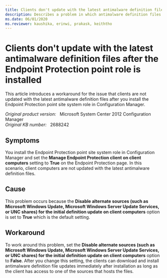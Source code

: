 ```yaml
---
title: Clients don't update with the latest antimalware definition files
description: Describes a problem in which antimalware definition files are not updated on client computers after the Endpoint Protection point site system role is installed.
ms.date: 06/01/2020
ms.reviewer: kaushika, erinwi, prakask, keiththo
---
```

# Clients don't update with the latest antimalware definition files after the Endpoint Protection point role is installed

This article introduces a workaround for the issue that clients are not updated with the latest antimalware definition files after you install the Endpoint Protection point site system role in Configuration Manager.

_Original product version:_ &nbsp; Microsoft System Center 2012 Configuration Manager  
_Original KB number:_ &nbsp; 2688242

## Symptoms

You install the Endpoint Protection point site system role in Configuration Manager and set the **Manage Endpoint Protection client on client computers** setting to **True** on the Endpoint Protection page. In this scenario, client computers are not updated with the latest antimalware definition files.

## Cause

This problem occurs because the **Disable alternate sources (such as Microsoft Windows Update, Microsoft Windows Server Update Services, or UNC shares) for the initial definition update on client computers** option is set to **True** which is the default setting.

## Workaround

To work around this problem, set the **Disable alternate sources (such as Microsoft Windows Update, Microsoft Windows Server Update Services, or UNC shares) for the initial definition update on client computers** option to **False**. After you change this setting, the clients can download and install antimalware definition file updates immediately after installation as long as the client has access to one of the sources that hosts the files.

